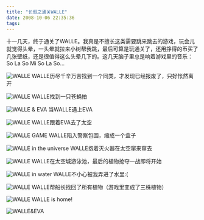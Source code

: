 ```yaml
---
title: "长假之通关WALLE"
date: 2008-10-06 22:35:36
tags:
---
```


十一几天，终于通关了WALLE。我真是不擅长这类需要跳来跳去的游戏，玩会儿就觉得头晕，一头晕就拉来小树帮我跳，最后可算是玩通关了，还用挣得的币买了几张壁纸，还是很值得这么头晕几下的。这几天脑子里总是响着游戏里的音乐：So La So Mi So La So... 

![WALLE](../../../images/2008/10/collage1.jpg) 
WALLE历尽千辛万苦找到一个同类，才发现已经报废了，只好怅然离开

![WALLE](../../../images/2008/10/snap002461.jpg) 
WALLE找到一只苍蝇拍

![WALLE & EVA](../../../images/2008/10/snap003051.jpg) 
当WALLE遇上EVA

![WALLE](../../../images/2008/10/snap003111.jpg) 
WALLE跟着EVA去了太空

![WALLE GAME](../../../images/2008/10/snap003271.jpg) 
WALLE陷入警察包围，缩成一个盒子

![WALLE in the universe](../../../images/2008/10/snap003321.jpg) 
WALLE抱着灭火器在太空窜来窜去

![WALLE](../../../images/2008/10/snap003511.jpg) 
WALLE在太空城游泳池，最后的植物抢夺一战即将开始

![WALLE in water](../../../images/2008/10/snap003481.jpg) 
WALLE不小心被我弄进了水里:(

![WALLE](../../../images/2008/10/snap003671.jpg) 
WALLE帮船长找回了所有植物（游戏里变成了三株植物）

![WALLE](../../../images/2008/10/snap003641.jpg) 
WALLE is home!

![WALLE&EVA](../../../images/2008/10/snap003831.jpg)